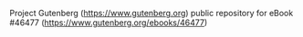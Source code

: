 Project Gutenberg (https://www.gutenberg.org) public repository for eBook #46477 (https://www.gutenberg.org/ebooks/46477)
